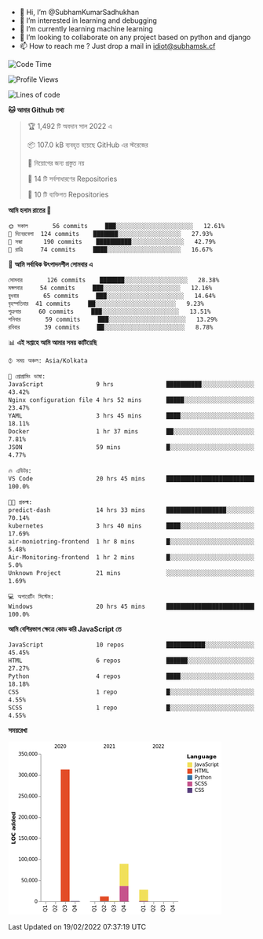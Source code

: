 - 👋 Hi, I’m @SubhamKumarSadhukhan
- 👀 I’m interested in learning and debugging
- 🌱 I’m currently learning machine learning
- 💞️ I’m looking to collaborate on any project based on python and django
- 📫 How to reach me ?
      Just drop a mail in idiot@subhamsk.cf

<!---
SubhamKumarSadhukhan/SubhamKumarSadhukhan is a ✨ special ✨ repository because its `README.md` (this file) appears on your GitHub profile.
You can click the Preview link to take a look at your changes.
--->


<!--START_SECTION:waka-->
![Code Time](http://img.shields.io/badge/Code%20Time-185%20hrs%2017%20mins-blue)

![Profile Views](http://img.shields.io/badge/%E0%A6%AA%E0%A7%8D%E0%A6%B0%E0%A7%8B%E0%A6%AB%E0%A6%BE%E0%A6%87%E0%A6%B2%20%E0%A6%A6%E0%A6%B0%E0%A7%8D%E0%A6%B6%E0%A6%A8-0-blue)

![Lines of code](https://img.shields.io/badge/%E0%A6%B9%E0%A7%8D%E0%A6%AF%E0%A6%BE%E0%A6%B2%E0%A7%8B%20%E0%A6%93%E0%A6%AF%E0%A6%BC%E0%A6%BE%E0%A6%B0%E0%A7%8D%E0%A6%B2%E0%A7%8D%E0%A6%A1%20%E0%A6%A5%E0%A7%87%E0%A6%95%E0%A7%87%20%E0%A6%86%E0%A6%AE%E0%A6%BF%20%E0%A6%B2%E0%A6%BF%E0%A6%96%E0%A7%87%E0%A6%9B%E0%A6%BF-444%20Thousand%20%E0%A6%95%E0%A7%8B%E0%A6%A1%E0%A7%87%E0%A6%B0%20%E0%A6%B2%E0%A6%BE%E0%A6%87%E0%A6%A8-blue)

**🐱 আমার Github তথ্য** 

> 🏆 1,492 টি অবদান সাল 2022 এ
 > 
> 📦 107.0 kB ব্যবহৃত হয়েছে GitHub এর স্টরেজের 
 > 
> 🚫 নিয়োগের জন্য প্রস্তুত নয়
 > 
> 📜 14 টি সর্বসাধারণের Repositories 
 > 
> 🔑 10 টি ব্যক্তিগত Repositories  
 > 
**আমি হলাম রাতের 🦉** 

```text
🌞 সকাল       56 commits     ███░░░░░░░░░░░░░░░░░░░░░░   12.61% 
🌆 দিনেরবেলা  124 commits    ███████░░░░░░░░░░░░░░░░░░   27.93% 
🌃 সন্ধা      190 commits    ██████████░░░░░░░░░░░░░░░   42.79% 
🌙 রাত্রি     74 commits     ████░░░░░░░░░░░░░░░░░░░░░   16.67%

```
📅 **আমি সর্বাধিক উৎপাদনশীল সোমবার এ** 

```text
সোমবার       126 commits    ███████░░░░░░░░░░░░░░░░░░   28.38% 
মঙ্গলবার     54 commits     ███░░░░░░░░░░░░░░░░░░░░░░   12.16% 
বুধবার       65 commits     ███░░░░░░░░░░░░░░░░░░░░░░   14.64% 
বৃহস্পতিবার  41 commits     ██░░░░░░░░░░░░░░░░░░░░░░░   9.23% 
শুক্রবার     60 commits     ███░░░░░░░░░░░░░░░░░░░░░░   13.51% 
শনিবার       59 commits     ███░░░░░░░░░░░░░░░░░░░░░░   13.29% 
রবিবার       39 commits     ██░░░░░░░░░░░░░░░░░░░░░░░   8.78%

```


📊 **এই সপ্তাহে আমি আমার সময় কাটিয়েছি** 

```text
⌚︎ সময় অঞ্চল: Asia/Kolkata

💬 প্রোগ্রামিং ভাষা: 
JavaScript               9 hrs               ██████████░░░░░░░░░░░░░░░   43.42% 
Nginx configuration file 4 hrs 52 mins       █████░░░░░░░░░░░░░░░░░░░░   23.47% 
YAML                     3 hrs 45 mins       ████░░░░░░░░░░░░░░░░░░░░░   18.11% 
Docker                   1 hr 37 mins        ██░░░░░░░░░░░░░░░░░░░░░░░   7.81% 
JSON                     59 mins             █░░░░░░░░░░░░░░░░░░░░░░░░   4.77%

🔥 এডিটর: 
VS Code                  20 hrs 45 mins      █████████████████████████   100.0%

🐱‍💻 প্রকল্ম: 
predict-dash             14 hrs 33 mins      █████████████████░░░░░░░░   70.14% 
kubernetes               3 hrs 40 mins       ████░░░░░░░░░░░░░░░░░░░░░   17.69% 
air-moniotring-frontend  1 hr 8 mins         █░░░░░░░░░░░░░░░░░░░░░░░░   5.48% 
Air-Monitoring-frontend  1 hr 2 mins         █░░░░░░░░░░░░░░░░░░░░░░░░   5.0% 
Unknown Project          21 mins             ░░░░░░░░░░░░░░░░░░░░░░░░░   1.69%

💻 অপারেটিং সিস্টেম: 
Windows                  20 hrs 45 mins      █████████████████████████   100.0%

```

**আমি বেশিরভাগ ক্ষেত্রে কোড করি JavaScript তে** 

```text
JavaScript               10 repos            ███████████░░░░░░░░░░░░░░   45.45% 
HTML                     6 repos             ██████░░░░░░░░░░░░░░░░░░░   27.27% 
Python                   4 repos             ████░░░░░░░░░░░░░░░░░░░░░   18.18% 
CSS                      1 repo              █░░░░░░░░░░░░░░░░░░░░░░░░   4.55% 
SCSS                     1 repo              █░░░░░░░░░░░░░░░░░░░░░░░░   4.55%

```


**সময়রেখা**

![Chart not found](https://raw.githubusercontent.com/SubhamKumarSadhukhan/SubhamKumarSadhukhan/main/charts/bar_graph.png) 


 Last Updated on 19/02/2022 07:37:19 UTC
<!--END_SECTION:waka-->
